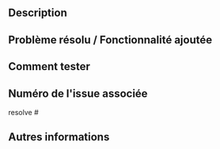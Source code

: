 ## Description

<!-- Décrivez les modifications apportées par cette pull request. -->

## Problème résolu / Fonctionnalité ajoutée

<!-- Expliquez quel problème cette PR résout ou quelle fonctionnalité elle ajoute. -->

## Comment tester

<!-- Décrivez les étapes pour tester les modifications. -->

## Numéro de l'issue associée

<!-- Ajoutez le numéro de l'issue associée au problème. -->
resolve # <!-- Mettre le numéro après le #-->
## Autres informations

<!-- Ajoutez toute autre information pertinente. -->
